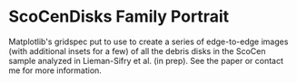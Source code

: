 # ScoCenDisks Family Portrait
Matplotlib's gridspec put to use to create a series of edge-to-edge images (with additional insets for a few) of all the debris disks in the ScoCen sample analyzed in Lieman-Sifry et al. (in prep). See the paper or contact me for more information. 
